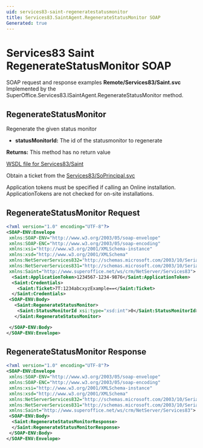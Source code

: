 ```yaml
---
uid: services83-saint-regeneratestatusmonitor
title: Services83.SaintAgent.RegenerateStatusMonitor SOAP
Generated: true
---
```


# Services83 Saint RegenerateStatusMonitor SOAP

SOAP request and response examples **Remote/Services83/Saint.svc**
Implemented by the <see cref="M:SuperOffice.Services83.ISaintAgent.RegenerateStatusMonitor">SuperOffice.Services83.ISaintAgent.RegenerateStatusMonitor</see> method.

## RegenerateStatusMonitor

Regenerate the given status monitor

* **statusMonitorId:** The id of the statusmonitor to regenerate

**Returns:** This method has no return value


[WSDL file for Services83/Saint](../Services83-Saint.md)

Obtain a ticket from the [Services83/SoPrincipal.svc](../SoPrincipal/index.md)

Application tokens must be specified if calling an Online installation. ApplicationTokens are not checked for on-site installations.

## RegenerateStatusMonitor Request

```xml
<?xml version="1.0" encoding="UTF-8"?>
<SOAP-ENV:Envelope
 xmlns:SOAP-ENV="http://www.w3.org/2003/05/soap-envelope"
 xmlns:SOAP-ENC="http://www.w3.org/2003/05/soap-encoding"
 xmlns:xsi="http://www.w3.org/2001/XMLSchema-instance"
 xmlns:xsd="http://www.w3.org/2001/XMLSchema"
 xmlns:NetServerServices832="http://schemas.microsoft.com/2003/10/Serialization/Arrays"
 xmlns:NetServerServices831="http://schemas.microsoft.com/2003/10/Serialization/"
 xmlns:Saint="http://www.superoffice.net/ws/crm/NetServer/Services83">
  <Saint:ApplicationToken>1234567-1234-9876</Saint:ApplicationToken>
  <Saint:Credentials>
    <Saint:Ticket>7T:1234abcxyzExample==</Saint:Ticket>
  </Saint:Credentials>
 <SOAP-ENV:Body>
   <Saint:RegenerateStatusMonitor>
    <Saint:StatusMonitorId xsi:type="xsd:int">0</Saint:StatusMonitorId>
   </Saint:RegenerateStatusMonitor>

 </SOAP-ENV:Body>
</SOAP-ENV:Envelope>

```


## RegenerateStatusMonitor Response

```xml
<?xml version="1.0" encoding="UTF-8"?>
<SOAP-ENV:Envelope
 xmlns:SOAP-ENV="http://www.w3.org/2003/05/soap-envelope"
 xmlns:SOAP-ENC="http://www.w3.org/2003/05/soap-encoding"
 xmlns:xsi="http://www.w3.org/2001/XMLSchema-instance"
 xmlns:xsd="http://www.w3.org/2001/XMLSchema"
 xmlns:NetServerServices832="http://schemas.microsoft.com/2003/10/Serialization/Arrays"
 xmlns:NetServerServices831="http://schemas.microsoft.com/2003/10/Serialization/"
 xmlns:Saint="http://www.superoffice.net/ws/crm/NetServer/Services83">
 <SOAP-ENV:Body>
  <Saint:RegenerateStatusMonitorResponse>
  </Saint:RegenerateStatusMonitorResponse>
 </SOAP-ENV:Body>
</SOAP-ENV:Envelope>

```

